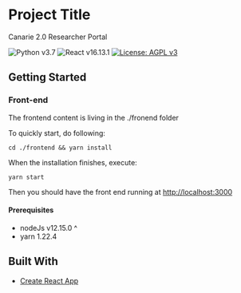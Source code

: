# Project Title

Canarie 2.0 Researcher Portal

![Python v3.7](https://img.shields.io/badge/Python-3.7-green?style=for-the-badge)
![React v16.13.1](https://img.shields.io/badge/react-16-orange?style=for-the-badge)
[![License: AGPL v3](https://img.shields.io/badge/License-AGPL_v3-blue.svg?style=for-the-badge)](https://www.gnu.org/licenses/agpl-3.0)

## Getting Started

### Front-end

The frontend content is living in the ./fronend folder

To quickly start, do following:

```
cd ./frontend && yarn install
```

When the installation finishes, execute:

```
yarn start
```

Then you should have the front end running at [http://localhost:3000](http://localhost:3000)

#### Prerequisites

- nodeJs v12.15.0 ^
- yarn 1.22.4

## Built With

- [Create React App](https://github.com/facebook/create-react-app)
